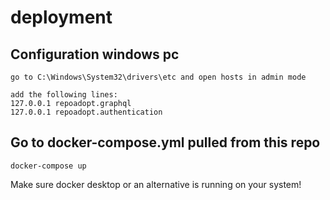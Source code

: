 # deployment

## Configuration windows pc

```
go to C:\Windows\System32\drivers\etc and open hosts in admin mode
```

```
add the following lines:
127.0.0.1 repoadopt.graphql
127.0.0.1 repoadopt.authentication
```

## Go to docker-compose.yml pulled from this repo

```
docker-compose up
```

Make sure docker desktop or an alternative is running on your system!
